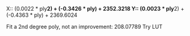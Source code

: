 X:: (0.0022 * ply**2) + (-0.3426 * ply) + 2352.3218
Y:: (0.0023 * ply**2) + (-0.4363 * ply) + 2369.6024

Fit a 2nd degree poly, not an improvement: 208.07789
Try LUT